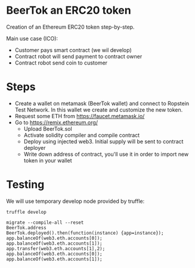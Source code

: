 # BeerTok an ERC20 token 
Creation of an Ethereum ERC20 token step-by-step.

Main use case (ICO):
* Customer pays smart contract (we wil develop)
* Contract robot will send payment to contract owner
* Contract robot send coin to customer 

# Steps

* Create a wallet on metamask (BeerTok wallet) and connect to Ropstein Test Network. In this wallet we create and customize the new token.
* Request some ETH from https://faucet.metamask.io/
* Go to https://remix.ethereum.org/
  - Upload BeerTok.sol
  - Activate solidity compiler and compile contract
  - Deploy using injected web3. Initial supply will be sent to contract deployer
  - Write down address of contract, you'll use it in order to import new token in your wallet
    

# Testing
We will use temporary develop node provided by truffle:
```
truffle develop

migrate --compile-all --reset
BeerTok.address
BeerTok.deployed().then(function(instance) {app=instance});
app.balanceOf(web3.eth.accounts[0]);
app.balanceOf(web3.eth.accounts[1]);
app.transfer(web3.eth.accounts[1],2);
app.balanceOf(web3.eth.accounts[0]);
app.balanceOf(web3.eth.accounts[1]);
```